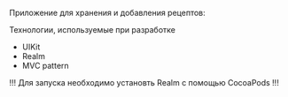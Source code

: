 Приложение для хранения и добавления рецептов:

Технологии, используемые при разработке
- UIKit
- Realm
- MVC pattern

!!! Для запуска необходимо установть Realm с помощью CocoaPods !!!
